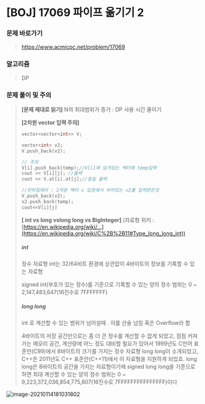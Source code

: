 # [BOJ] 17069 파이프 옮기기 2

### 문제 바로가기

>  https://www.acmicpc.net/problem/17069

### 알고리즘

> DP

### 문제 풀이 및 주의

> **[문제 제대로 읽기]** N의 최대범위가 증가 : DP 사용 시간 줄이기
>
> **[2차원 vector 입력 주의]**
>
> ```C++
> vector<vector<int>> V;
> 
> vector<int> v2;
> V.push_back(v2);
> 
> // 주의 
> V[i].push_back(temp);//V[i]에 담겨있는 벡터에 temp입력
> cout << V[i][j]; //출력
> cout << V.at[i].at[j];//동일 출력
> ```
>
> ```c++
> //런타임에러 : 2차원 벡터 v 입장에서 비어있는 v2를 입력받은것 
> V.push_back(v2); 
> v2.push_back(temp);
> cout<<V[i][j]
> ```
>
> **[ int vs long vslong long vs BigInteger]** (자료형 위키 : [https://en.wikipedia.org/wiki/...](https://en.wikipedia.org/wiki/C%2B%2B11#Type_long_long_int))
>
> ##### int
>
> 정수 자료형 int는 32/64비트 환경에 상관없이 4바이트의 정보를 기록할 수 있는 자료형
>
> signed int(부호가 있는 정수)를 기준으로 기록할 수 있는 양의 정수 범위는 0 ~ 2,147,483,647(16진수로 7FFFFFFF)
>
> ##### long long 
>
>  int 로 계산할 수 있는 범위가 넘어설때 . 이를 산술 넘침 혹은 Overflow라 함
>
> 4바이트의 저장 공간만으로는 좀 더 큰 정수를 계산할 수 없게 되었고, 점점 커져가는 메모리 공간, 계산량에 어느 정도 대비할 필요가 있어서 1999년도 C언어 표준안(C99)에서 8바이트의 크기를 가지는 정수 자료형 long long이 소개되었고, C++은 2011년도 C++ 표준안(C++11)에서 이 자료형을 지원하게 되었죠. long long은 8바이트의 공간을 가지는 자료형이기에 signed long long을 기준으로 하면 최대 계산할 수 있는 양의 정수 범위는 0 ~ 9,223,372,036,854,775,807(16진수로 7FFFFFFFFFFFFFFF)이다

![image-20210114181031802](C:\Users\Hyojin\AppData\Roaming\Typora\typora-user-images\image-20210114181031802.png)



